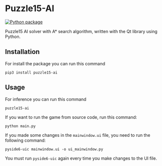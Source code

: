 # Puzzle15-AI

[![Python package](https://github.com/SajjadAemmi/Puzzle15-AI/actions/workflows/python-package.yml/badge.svg)](https://github.com/SajjadAemmi/Puzzle15-AI/actions/workflows/python-package.yml)

Puzzle15 AI solver with A* search algorithm, written with the Qt library using Python.

## Installation
For install the package you can run this command
```
pip3 install puzzle15-ai
```

## Usage
For inference you can run this command
```
puzzle15-ai
```

If you want to run the game from source code, run this command:
```
python main.py
```
If you made some changes in the `mainwindow.ui` file, you need to run the following command:
```
pyside6-uic mainwindow.ui -o ui_mainwindow.py
```
You must run `pyside6-uic` again every time you make changes to the UI file.
